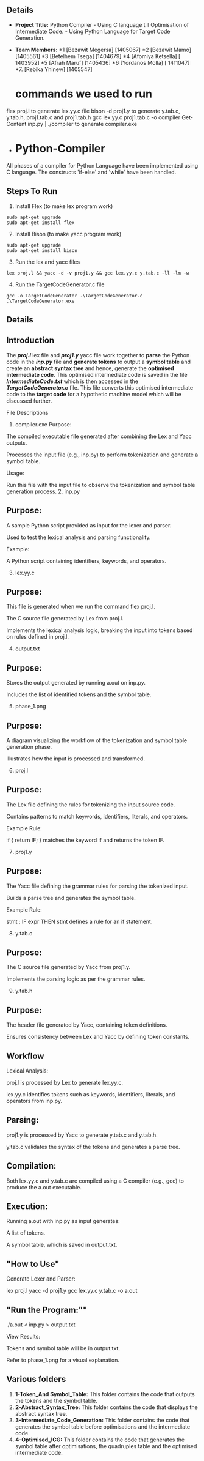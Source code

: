 ## Details
+ **Project Title:** Python Compiler 
	       - Using C language till Optimisation of Intermediate Code.
	       - Using Python Language for Target Code Generation.
+ **Team Members:**
  *1	[Bezawit Megersa]	[1405067] 
  *2	[Bezawit Mamo]	        [1405561] 
  *3	[Betelhem Tsega]	 [1404679]
  *4	[Afomiya Ketsella]       [ 1403952] 
  *5	[Afrah Maruf]	         [1405436] 
  *6	[Yordanos Molla]	[ 1411047]
  *7.	[Rebika Yhinew]  	 [1405547]
  
   
   # commands we used to run
flex proj.l   to generate lex.yy.c file
bison -d proj1.y to generate y.tab.c, y.tab.h, proj1.tab.c and  proj1.tab.h
gcc lex.yy.c proj1.tab.c -o compiler
Get-Content inp.py | ./compiler  to generate compiler.exe                                    

+ # Python-Compiler
All phases of a compiler for Python Language have been implemented using C language. The constructs 'if-else' and 'while' have been handled.  
  
## Steps To Run
1) Install Flex (to make lex program work)
```
sudo apt-get upgrade
sudo apt-get install flex
```
2) Install Bison (to make yacc program work)
```
sudo apt-get upgrade
sudo apt-get install bison
```
3) Run the lex and yacc files
```
lex proj.l && yacc -d -v proj1.y && gcc lex.yy.c y.tab.c -ll -lm -w
```
4) Run the TargetCodeGenerator.c file
```
gcc -o TargetCodeGenerator .\TargetCodeGenerator.c
.\TargetCodeGenerator.exe
```  
## Details

## Introduction
The **_proj.l_** lex file and **_proj1.y_** yacc file work together to **parse** the Python code in the **_inp.py_** file and **generate tokens** to output a **symbol table** and create an **abstract syntax tree** and hence, generate the **optimised intermediate code**. This optimised intermediate code is saved in the file **_IntermediateCode.txt_** which is then accessed in the **_TargetCodeGenerator.c_** file. This file converts this optimised intermediate code to the **target code** for a hypothetic machine model which will be discussed further.  
  
File Descriptions
1. compiler.exe
Purpose:

The compiled executable file generated after combining the Lex and Yacc outputs.

Processes the input file (e.g., inp.py) to perform tokenization and generate a symbol table.

Usage:

Run this file with the input file to observe the tokenization and symbol table generation process.
2. inp.py
## Purpose:

A sample Python script provided as input for the lexer and parser.

Used to test the lexical analysis and parsing functionality.

Example:

A Python script containing identifiers, keywords, and operators.

3. lex.yy.c

## Purpose:
This file is generated when we run the command flex proj.l.

The C source file generated by Lex from proj.l.

Implements the lexical analysis logic, breaking the input into tokens based on rules defined in proj.l.

4. output.txt

## Purpose:

Stores the output generated by running a.out on inp.py.

Includes the list of identified tokens and the symbol table.

5. phase_1.png

## Purpose:

A diagram visualizing the workflow of the tokenization and symbol table generation phase.

Illustrates how the input is processed and transformed.

6. proj.l

## Purpose:

The Lex file defining the rules for tokenizing the input source code.

Contains patterns to match keywords, identifiers, literals, and operators.

Example Rule:

if { return IF; } matches the keyword if and returns the token IF.

7. proj1.y

## Purpose:

The Yacc file defining the grammar rules for parsing the tokenized input.

Builds a parse tree and generates the symbol table.

Example Rule:

stmt : IF expr THEN stmt defines a rule for an if statement.

8. y.tab.c

## Purpose:

The C source file generated by Yacc from proj1.y.

Implements the parsing logic as per the grammar rules.

9. y.tab.h

## Purpose:

The header file generated by Yacc, containing token definitions.

Ensures consistency between Lex and Yacc by defining token constants.

## Workflow

Lexical Analysis:

proj.l is processed by Lex to generate lex.yy.c.

lex.yy.c identifies tokens such as keywords, identifiers, literals, and operators from inp.py.

## Parsing:

proj1.y is processed by Yacc to generate y.tab.c and y.tab.h.

y.tab.c validates the syntax of the tokens and generates a parse tree.

## Compilation:

Both lex.yy.c and y.tab.c are compiled using a C compiler (e.g., gcc) to produce the a.out executable.

## Execution:

Running a.out with inp.py as input generates:

A list of tokens.

A symbol table, which is saved in output.txt.

## "How to Use"

Generate Lexer and Parser:

lex proj.l
yacc -d proj1.y
gcc lex.yy.c y.tab.c -o a.out

## "Run the Program:""

./a.out < inp.py > output.txt

View Results:

Tokens and symbol table will be in output.txt.

 Refer to phase_1.png for a visual explanation.
## Various folders
1) **1-Token_And Symbol_Table:** This folder contains the code that outputs the tokens and the symbol table.
2) **2-Abstract_Syntax_Tree:** This folder contains the code that displays the abstract syntax tree.
3) **3-Intermediate_Code_Generation:** This folder contains the code that generates the symbol table before optimisations and the intermediate code.
4) **4-Optimised_ICG:** This folder contains the code that generates the symbol table after optimisations, the quadruples table and the optimised intermediate code.
